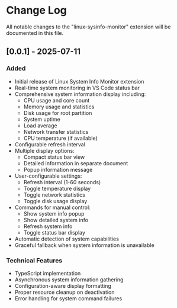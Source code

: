# Change Log

All notable changes to the "linux-sysinfo-monitor" extension will be documented in this file.

## [0.0.1] - 2025-07-11

### Added
- Initial release of Linux System Info Monitor extension
- Real-time system monitoring in VS Code status bar
- Comprehensive system information display including:
  - CPU usage and core count
  - Memory usage and statistics
  - Disk usage for root partition
  - System uptime
  - Load average
  - Network transfer statistics
  - CPU temperature (if available)
- Configurable refresh interval
- Multiple display options:
  - Compact status bar view
  - Detailed information in separate document
  - Popup information message
- User-configurable settings:
  - Refresh interval (1-60 seconds)
  - Toggle temperature display
  - Toggle network statistics
  - Toggle disk usage display
- Commands for manual control:
  - Show system info popup
  - Show detailed system info
  - Refresh system info
  - Toggle status bar display
- Automatic detection of system capabilities
- Graceful fallback when system information is unavailable

### Technical Features
- TypeScript implementation
- Asynchronous system information gathering
- Configuration-aware display formatting
- Proper resource cleanup on deactivation
- Error handling for system command failures
